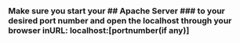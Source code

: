 
### Make sure you start your ## Apache Server ### to your desired port number and open the localhost through your browser inURL: localhost:[portnumber(if any)]
